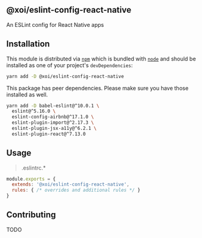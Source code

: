 ## @xoi/eslint-config-react-native

An ESLint config for React Native apps

## Installation

This module is distributed via [`npm`](https://docs.npmjs.com/cli/npm) which is bundled with [`node`](https://nodejs.org/) and should be installed as one of your project's `devDependencies`:

```sh
yarn add -D @xoi/eslint-config-react-native
```

This package has peer dependencies. Please make sure you have those installed as well.

```sh
yarn add -D babel-eslint@^10.0.1 \
  eslint@^5.16.0 \
  eslint-config-airbnb@^17.1.0 \
  eslint-plugin-import@^2.17.3 \
  eslint-plugin-jsx-a11y@^6.2.1 \
  eslint-plugin-react@^7.13.0
```

## Usage

> .eslintrc.*

```js
module.exports = {
  extends: '@xoi/eslint-config-react-native',
  rules: { /* overrides and additional rules */ }  
}
```

## Contributing

TODO

